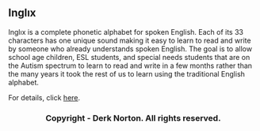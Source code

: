 ## Inglıx
Inglıx is a complete phonetic alphabet for spoken English. Each of its 33
characters has one unique sound making it easy to learn to read and write by
someone who already understands spoken English. The goal is to allow school
age children, ESL students, and special needs students that are on the Autism
spectrum to learn to read and write in a few months rather than the many years
it took the rest of us to learn using the traditional English alphabet.

For details, click [here](https://github.com/derknorton/inglix/wiki).

<H3 align="center"> Copyright - Derk Norton. All rights reserved. </H3>
